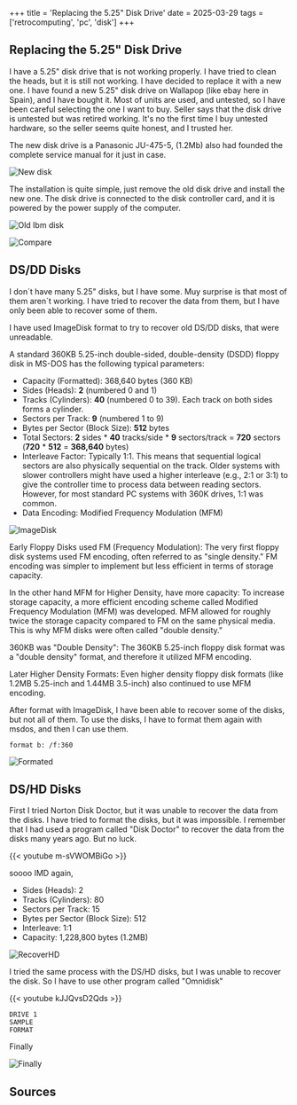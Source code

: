 +++
title = 'Replacing the 5.25" Disk Drive'
date = 2025-03-29
tags = ['retrocomputing', 'pc', 'disk']
+++

## Replacing the 5.25" Disk Drive

I have a 5.25" disk drive that is not working properly. I have tried to clean the heads, but it is still not working. I have decided to replace it with a new one. I have found a new 5.25" disk drive on Wallapop (like ebay here in Spain), and I have bought it. Most of units are used, and untested, so I have been careful selecting the one I want to buy. Seller says that the disk drive is untested but was retired working. It's no the first time I buy untested hardware, so the seller seems quite honest, and I trusted her.

The new disk drive is a Panasonic JU-475-5, (1.2Mb) also had founded the complete service manual for it just in case. 

![New disk](https://imgur.com/jbhfXNr.jpg)

The installation is quite simple, just remove the old disk drive and install the new one. The disk drive is connected to the disk controller card, and it is powered by the power supply of the computer.

![Old Ibm disk](https://imgur.com/b5BE9XC.jpg)

![Compare](https://imgur.com/jbhfXNr.jpg)

## DS/DD Disks

I don´t have many 5.25" disks, but I have some. Muy surprise is that most of them aren´t working. I have tried to recover the data from them, but I have only been able to recover some of them. 

I have used ImageDisk format to try to recover old DS/DD disks, that were unreadable.

A standard 360KB 5.25-inch double-sided, double-density (DSDD) floppy disk in MS-DOS has the following typical parameters:

- Capacity (Formatted): 368,640 bytes (360 KB)
- Sides (Heads): **2** (numbered 0 and 1)
- Tracks (Cylinders): **40** (numbered 0 to 39). Each track on both sides forms a cylinder.   
- Sectors per Track: **9** (numbered 1 to 9)   
- Bytes per Sector (Block Size): **512** bytes
- Total Sectors: **2** sides * **40** tracks/side * **9** sectors/track = **720** sectors (**720** * **512** = **368,640** bytes)
- Interleave Factor: Typically 1:1. This means that sequential logical sectors are also physically sequential on the track. Older systems with slower controllers might have used a higher interleave (e.g., 2:1 or 3:1) to give the controller time to process data between reading sectors. However, for most standard PC systems with 360K drives, 1:1 was common.
- Data Encoding: Modified Frequency Modulation (MFM)

![ImageDisk](https://imgur.com/x9THyng.jpg)

Early Floppy Disks used FM (Frequency Modulation): The very first floppy disk systems used FM encoding, often referred to as "single density." FM encoding was simpler to implement but less efficient in terms of storage capacity.   

In the other hand MFM for Higher Density, have more capacity: To increase storage capacity, a more efficient encoding scheme called Modified Frequency Modulation (MFM) was developed. MFM allowed for roughly twice the storage capacity compared to FM on the same physical media. This is why MFM disks were often called "double density."   

360KB was "Double Density": The 360KB 5.25-inch floppy disk format was a "double density" format, and therefore it utilized MFM encoding.   

Later Higher Density Formats: Even higher density floppy disk formats (like 1.2MB 5.25-inch and 1.44MB 3.5-inch) also continued to use MFM encoding.

After format with ImageDisk, I have been able to recover some of the disks, but not all of them. To use the disks, I have to format them again with msdos, and then I can use 
them.

```
format b: /f:360
```

![Formated](https://imgur.com/XjLvrcT.jpg)


## DS/HD Disks

First I tried Norton Disk Doctor, but it was unable to recover the data from the disks. I have tried to format the disks, but it was impossible. I remember that I had used a program called "Disk Doctor" to recover the data from the disks many years ago. But no luck.


{{< youtube m-sVWOMBiGo >}} 

soooo IMD again,

- Sides (Heads): 2
- Tracks (Cylinders): 80
- Sectors per Track: 15
- Bytes per Sector (Block Size): 512
- Interleave: 1:1
- Capacity: 1,228,800 bytes (1.2MB)

![RecoverHD](https://imgur.com/CAAHU80.jpg)

I tried the same process with the DS/HD disks, but I was unable to recover the disk. So I have to use other program called "Omnidisk" 

{{< youtube kJJQvsD2Qds >}} 

```
DRIVE 1
SAMPLE 
FORMAT
```

Finally 

![Finally](https://imgur.com/JcUB8sq.jpg)

## Sources

